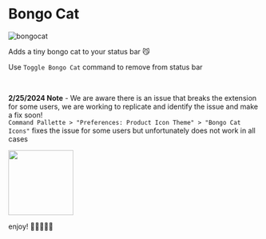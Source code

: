 
# Bongo Cat 

![bongocat](https://github.com/kitgore/BongoCat/assets/87792049/cd430b3e-968b-4e87-9c11-2aa2765d99de)

Adds a tiny bongo cat to your status bar 😼


Use `Toggle Bongo Cat` command to remove from status bar

<br/>

**2/25/2024 Note** - We are aware there is an issue that breaks the extension for some users, we are working to replicate and identify the issue and make a fix soon!
<br/>
`Command Pallette > "Preferences: Product Icon Theme" > "Bongo Cat Icons"` fixes the issue for some users but unfortunately does not work in all cases
</br>

<img src="https://github.com/kitgore/BongoCat/assets/87792049/0c513230-6c48-40f7-9eb0-8a46a12c16d5" width="130">

enjoy! 🌱🍄✨🌼🍃
